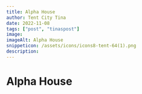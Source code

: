 ```yaml
---
title: Alpha House
author: Tent City Tina
date: 2022-11-08
tags: ["post", "tinaspost"]
image: 
imageAlt: Alpha House
snippeticon: /assets/icons/icons8-tent-64(1).png
description: 
---
```


# Alpha House